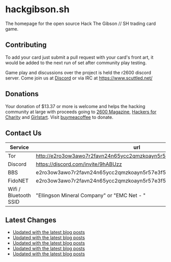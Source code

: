 # hackgibson.sh
The homepage for the open source Hack The Gibson // SH trading card game.


## Contributing

To add your card just submit a pull request with your card's front art, it would be added to the next run of set after community play testing.

Game play and discussions over the project is held the r2600 discord server. Come join us at [Discord](https://discord.com/invite/9hABUzz) or via IRC at https://www.scuttled.net/


## Donations

Your donation of $13.37 or more is welcome and helps the hacking community at large with proceeds going to [2600 Magazine](https://2600.com/), [Hackers for Charity](https://hackersforcharity.org) and [Girlstart](https://girlstart.org).  Visit [buymeacoffee](https://www.buymeacoffee.com/hackgibson.sh) to donate.


## Contact Us

Service | url
-|-
Tor | http://e2ro3ow3awo7r2favn24n65ycc2qmzkoayn5r57e3f56nvjwdcgg32ad.onion
Discord | https://discord.com/invite/9hABUzz
BBS | e2ro3ow3awo7r2favn24n65ycc2qmzkoayn5r57e3f56nvjwdcgg32ad.onion:23
FidoNET | e2ro3ow3awo7r2favn24n65ycc2qmzkoayn5r57e3f56nvjwdcgg32ad.onion:24554
Wifi / Bluetooth SSID | "Ellingson Mineral Company" or "EMC Net - <fidonet address>"

## Latest Changes
<!-- BLOG-POST-LIST:START -->
- [Updated with the latest blog posts](https://github.com/DFW2600/hackgibson.sh/commit/045a7857b7512e8e1ceff89fe316636b10436e54)
- [Updated with the latest blog posts](https://github.com/DFW2600/hackgibson.sh/commit/24e6996e18cbc9b1a74c05c7384d38bf6c03a079)
- [Updated with the latest blog posts](https://github.com/DFW2600/hackgibson.sh/commit/c6dbb3e5d59bdf96f8fe42c8f868b50627d5029c)
- [Updated with the latest blog posts](https://github.com/DFW2600/hackgibson.sh/commit/266502c34e9e95902a8bfa95fb03f7b860587360)
- [Updated with the latest blog posts](https://github.com/DFW2600/hackgibson.sh/commit/bf9f9a5bba7086b9c35dae44281c2dcb4bd40b9f)
<!-- BLOG-POST-LIST:END -->
